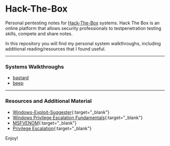 # Hack-The-Box
 
Personal pentesting notes for [Hack-The-Box](https://www.hackthebox.eu) systems. Hack The Box is an online platform that allows security professionals to testpenetration testing skills, compete and share notes.

In this repository you will find my personal system walkthroughs, including additional reading/resources that I found useful.

---
### Systems Walkthroughs

* [bastard](bastard-htb.md)
* [beep](beep-htb.md)

---
### Resources and Additional Material

* [Windows-Exploit-Suggester](https://github.com/AonCyberLabs/Windows-Exploit-Suggester){:target="_blank"}
* [Windows Privilege Escalation Fundamentals](https://www.fuzzysecurity.com/tutorials/16.html){:target="_blank"}
* [MSFVENOM](https://www.offensive-security.com/metasploit-unleashed/Msfvenom/){:target="_blank"}
* [Privilege Escalation](https://www.offensive-security.com/metasploit-unleashed/privilege-escalation/){:target="_blank"}

Enjoy!